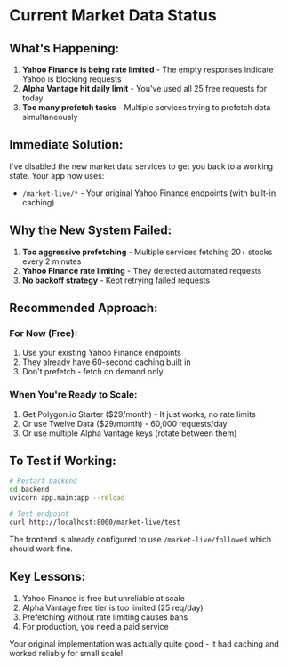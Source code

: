 # Current Market Data Status

## What's Happening:

1. **Yahoo Finance is being rate limited** - The empty responses indicate Yahoo is blocking requests
2. **Alpha Vantage hit daily limit** - You've used all 25 free requests for today
3. **Too many prefetch tasks** - Multiple services trying to prefetch data simultaneously

## Immediate Solution:

I've disabled the new market data services to get you back to a working state. Your app now uses:
- `/market-live/*` - Your original Yahoo Finance endpoints (with built-in caching)

## Why the New System Failed:

1. **Too aggressive prefetching** - Multiple services fetching 20+ stocks every 2 minutes
2. **Yahoo Finance rate limiting** - They detected automated requests
3. **No backoff strategy** - Kept retrying failed requests

## Recommended Approach:

### For Now (Free):
1. Use your existing Yahoo Finance endpoints
2. They already have 60-second caching built in
3. Don't prefetch - fetch on demand only

### When You're Ready to Scale:
1. Get Polygon.io Starter ($29/month) - It just works, no rate limits
2. Or use Twelve Data ($29/month) - 60,000 requests/day
3. Or use multiple Alpha Vantage keys (rotate between them)

## To Test if Working:

```bash
# Restart backend
cd backend
uvicorn app.main:app --reload

# Test endpoint
curl http://localhost:8000/market-live/test
```

The frontend is already configured to use `/market-live/followed` which should work fine.

## Key Lessons:

1. Yahoo Finance is free but unreliable at scale
2. Alpha Vantage free tier is too limited (25 req/day)
3. Prefetching without rate limiting causes bans
4. For production, you need a paid service

Your original implementation was actually quite good - it had caching and worked reliably for small scale!